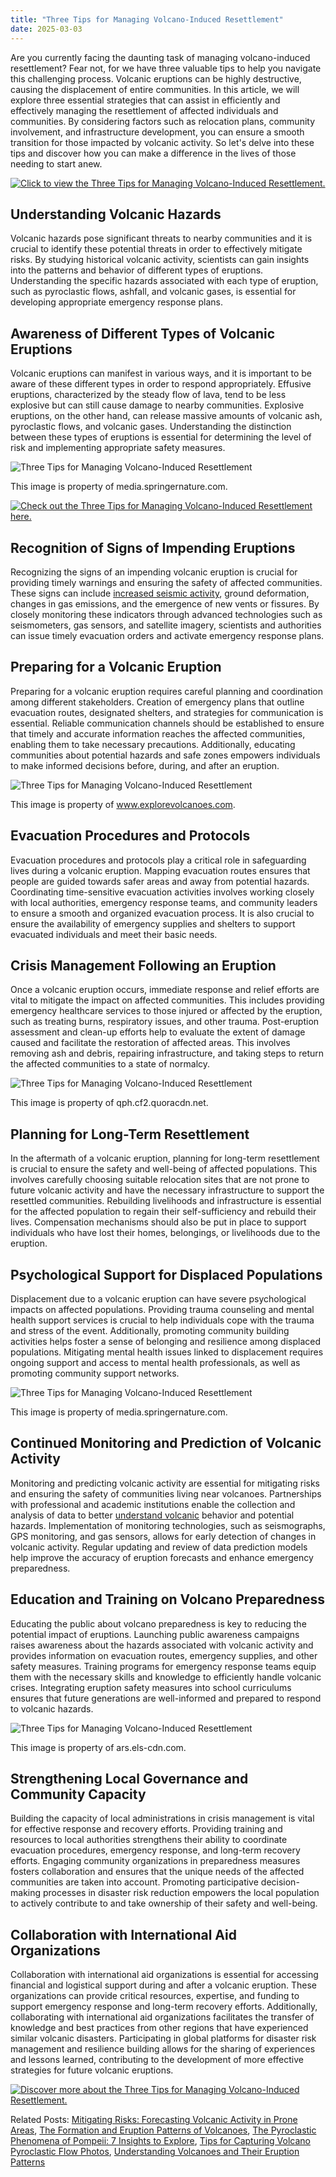 ```yaml
---
title: "Three Tips for Managing Volcano-Induced Resettlement"
date: 2025-03-03
---
```


Are you currently facing the daunting task of managing volcano-induced resettlement? Fear not, for we have three valuable tips to help you navigate this challenging process. Volcanic eruptions can be highly destructive, causing the displacement of entire communities. In this article, we will explore three essential strategies that can assist in efficiently and effectively managing the resettlement of affected individuals and communities. By considering factors such as relocation plans, community involvement, and infrastructure development, you can ensure a smooth transition for those impacted by volcanic activity. So let's delve into these tips and discover how you can make a difference in the lives of those needing to start anew.

  

[![Click to view the Three Tips for Managing Volcano-Induced Resettlement.](images/visit-official-website-pink-10-7.png "Click to view the Three Tips for Managing Volcano-Induced Resettlement.")](https://www.hawaiitours.com/?ref=poolboy17 "Click to view the Three Tips for Managing Volcano-Induced Resettlement.")

## Understanding Volcanic Hazards

Volcanic hazards pose significant threats to nearby communities and it is crucial to identify these potential threats in order to effectively mitigate risks. By studying historical volcanic activity, scientists can gain insights into the patterns and behavior of different types of eruptions. Understanding the specific hazards associated with each type of eruption, such as pyroclastic flows, ashfall, and volcanic gases, is essential for developing appropriate emergency response plans.

## Awareness of Different Types of Volcanic Eruptions

Volcanic eruptions can manifest in various ways, and it is important to be aware of these different types in order to respond appropriately. Effusive eruptions, characterized by the steady flow of lava, tend to be less explosive but can still cause damage to nearby communities. Explosive eruptions, on the other hand, can release massive amounts of volcanic ash, pyroclastic flows, and volcanic gases. Understanding the distinction between these types of eruptions is essential for determining the level of risk and implementing appropriate safety measures.

![Three Tips for Managing Volcano-Induced Resettlement](images/three-tips-for-managing-volcano-induced-resettlement.jpg "Three Tips for Managing Volcano-Induced Resettlement")

This image is property of media.springernature.com.

[![Check out the Three Tips for Managing Volcano-Induced Resettlement here.](images/visit-official-website-teal-16-9.png "Check out the Three Tips for Managing Volcano-Induced Resettlement here.")](https://www.hawaiitours.com/?ref=poolboy17 "Check out the Three Tips for Managing Volcano-Induced Resettlement here.")

## Recognition of Signs of Impending Eruptions

Recognizing the signs of an impending volcanic eruption is crucial for providing timely warnings and ensuring the safety of affected communities. These signs can include [increased seismic activity](https://magmamatters.com/the-art-and-science-of-volcano-monitoring/ "The Art and Science of Volcano Monitoring"), ground deformation, changes in gas emissions, and the emergence of new vents or fissures. By closely monitoring these indicators through advanced technologies such as seismometers, gas sensors, and satellite imagery, scientists and authorities can issue timely evacuation orders and activate emergency response plans.

## Preparing for a Volcanic Eruption

Preparing for a volcanic eruption requires careful planning and coordination among different stakeholders. Creation of emergency plans that outline evacuation routes, designated shelters, and strategies for communication is essential. Reliable communication channels should be established to ensure that timely and accurate information reaches the affected communities, enabling them to take necessary precautions. Additionally, educating communities about potential hazards and safe zones empowers individuals to make informed decisions before, during, and after an eruption.

![Three Tips for Managing Volcano-Induced Resettlement](images/three-tips-for-managing-volcano-induced-resettlement.png "Three Tips for Managing Volcano-Induced Resettlement")

This image is property of www.explorevolcanoes.com.

## Evacuation Procedures and Protocols

Evacuation procedures and protocols play a critical role in safeguarding lives during a volcanic eruption. Mapping evacuation routes ensures that people are guided towards safer areas and away from potential hazards. Coordinating time-sensitive evacuation activities involves working closely with local authorities, emergency response teams, and community leaders to ensure a smooth and organized evacuation process. It is also crucial to ensure the availability of emergency supplies and shelters to support evacuated individuals and meet their basic needs.

## Crisis Management Following an Eruption

Once a volcanic eruption occurs, immediate response and relief efforts are vital to mitigate the impact on affected communities. This includes providing emergency healthcare services to those injured or affected by the eruption, such as treating burns, respiratory issues, and other trauma. Post-eruption assessment and clean-up efforts help to evaluate the extent of damage caused and facilitate the restoration of affected areas. This involves removing ash and debris, repairing infrastructure, and taking steps to return the affected communities to a state of normalcy.

![Three Tips for Managing Volcano-Induced Resettlement](images/main-qimg-835d4059bdda94e5afa4e9a277377abd-lq "Three Tips for Managing Volcano-Induced Resettlement")

This image is property of qph.cf2.quoracdn.net.

## Planning for Long-Term Resettlement

In the aftermath of a volcanic eruption, planning for long-term resettlement is crucial to ensure the safety and well-being of affected populations. This involves carefully choosing suitable relocation sites that are not prone to future volcanic activity and have the necessary infrastructure to support the resettled communities. Rebuilding livelihoods and infrastructure is essential for the affected population to regain their self-sufficiency and rebuild their lives. Compensation mechanisms should also be put in place to support individuals who have lost their homes, belongings, or livelihoods due to the eruption.

## Psychological Support for Displaced Populations

Displacement due to a volcanic eruption can have severe psychological impacts on affected populations. Providing trauma counseling and mental health support services is crucial to help individuals cope with the trauma and stress of the event. Additionally, promoting community building activities helps foster a sense of belonging and resilience among displaced populations. Mitigating mental health issues linked to displacement requires ongoing support and access to mental health professionals, as well as promoting community support networks.

![Three Tips for Managing Volcano-Induced Resettlement](images/three-tips-for-managing-volcano-induced-resettlement-1.png "Three Tips for Managing Volcano-Induced Resettlement")

This image is property of media.springernature.com.

## Continued Monitoring and Prediction of Volcanic Activity

Monitoring and predicting volcanic activity are essential for mitigating risks and ensuring the safety of communities living near volcanoes. Partnerships with professional and academic institutions enable the collection and analysis of data to better [understand volcanic](https://magmamatters.com/understanding-volcanic-formation-a-comprehensive-guide/ "Understanding Volcanic Formation: A Comprehensive Guide") behavior and potential hazards. Implementation of monitoring technologies, such as seismographs, GPS monitoring, and gas sensors, allows for early detection of changes in volcanic activity. Regular updating and review of data prediction models help improve the accuracy of eruption forecasts and enhance emergency preparedness.

## Education and Training on Volcano Preparedness

Educating the public about volcano preparedness is key to reducing the potential impact of eruptions. Launching public awareness campaigns raises awareness about the hazards associated with volcanic activity and provides information on evacuation routes, emergency supplies, and other safety measures. Training programs for emergency response teams equip them with the necessary skills and knowledge to efficiently handle volcanic crises. Integrating eruption safety measures into school curriculums ensures that future generations are well-informed and prepared to respond to volcanic hazards.

![Three Tips for Managing Volcano-Induced Resettlement](images/three-tips-for-managing-volcano-induced-resettlement-1.jpg "Three Tips for Managing Volcano-Induced Resettlement")

This image is property of ars.els-cdn.com.

## Strengthening Local Governance and Community Capacity

Building the capacity of local administrations in crisis management is vital for effective response and recovery efforts. Providing training and resources to local authorities strengthens their ability to coordinate evacuation procedures, emergency response, and long-term recovery efforts. Engaging community organizations in preparedness measures fosters collaboration and ensures that the unique needs of the affected communities are taken into account. Promoting participative decision-making processes in disaster risk reduction empowers the local population to actively contribute to and take ownership of their safety and well-being.

## Collaboration with International Aid Organizations

Collaboration with international aid organizations is essential for accessing financial and logistical support during and after a volcanic eruption. These organizations can provide critical resources, expertise, and funding to support emergency response and long-term recovery efforts. Additionally, collaborating with international aid organizations facilitates the transfer of knowledge and best practices from other regions that have experienced similar volcanic disasters. Participating in global platforms for disaster risk management and resilience building allows for the sharing of experiences and lessons learned, contributing to the development of more effective strategies for future volcanic eruptions.

[![Discover more about the Three Tips for Managing Volcano-Induced Resettlement.](images/visit-official-website-grey-46.png "Discover more about the Three Tips for Managing Volcano-Induced Resettlement.")](https://www.hawaiitours.com/?ref=poolboy17 "Discover more about the Three Tips for Managing Volcano-Induced Resettlement.")

Related Posts: [Mitigating Risks: Forecasting Volcanic Activity in Prone Areas](https://magmamatters.com/mitigating-risks-forecasting-volcanic-activity-in-prone-areas/), [The Formation and Eruption Patterns of Volcanoes](https://magmamatters.com/the-formation-and-eruption-patterns-of-volcanoes-4/), [The Pyroclastic Phenomena of Pompeii: 7 Insights to Explore](https://magmamatters.com/the-pyroclastic-phenomena-of-pompeii-7-insights-to-explore/), [Tips for Capturing Volcano Pyroclastic Flow Photos](https://magmamatters.com/tips-for-capturing-volcano-pyroclastic-flow-photos/), [Understanding Volcanoes and Their Eruption Patterns](https://magmamatters.com/understanding-volcanoes-and-their-eruption-patterns/)
